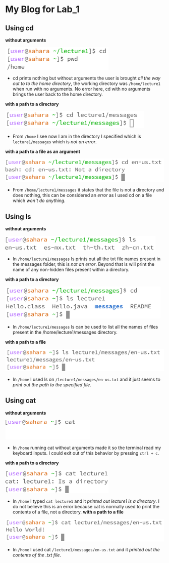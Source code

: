 # My Blog for Lab_1

## Using cd

 **without arguments** 
 
![Image](cdnoargs.png)
 
- cd prints nothing but without arguments the user is brought *all the way out to to the home directory*, the working directory was `/home/lecture1` when run with no arguments. No error here, cd with no arguments brings the user back to the home directory.
  
 **with a path to a directory** 
 
![Image](image.png)
 
- From `/home` I see now I am in the directory I specified which is `lecture1/messages` which is *not an error*.

**with a path to a file as an argument**
  
![Image](cdfile.png)
  
- From `/home/lecture1/messages` it states that the file is not a directory and does nothing, this can be considered an *error* as I used cd on a file which *won't do anything*.

## Using ls

**without arguments**

![Image](lsnoarg.png)

* In `/home/lecture1/messages` ls prints out all the txt file names present in the messages folder, this is *not an error*. Beyond that ls will print the name of any non-hidden files present within a directory.

**with a path to a directory** 

![Image](lsdir.png)

* In `/home/lecture1/messages` ls can be used to list all the names of files present in the /home/lecture1/messages directory.

**with a path to a file** 

![Image](lsfile.png)

* In `/home` I used ls on `/lecture1/messages/en-us.txt` and it just seems to *print out the path to the specified file*.

## Using cat

**without arguments**

![Image](catnoargs.png)

* In `/home` running cat without arguments made it so the terminal read my keyboard inputs. I could exit out of this behavior by pressing `ctrl + c`.

**with a path to a directory** 

![Image](catdir.png)

* In `/home` I typed `cat lecture1` and it *printed out lecture1 is a directory*. I do not believe this is an error because cat is normally used to print the contents of a file, not a directory. 
**with a path to a file** 

![Image](catfile.png)

* In `/home` I used cat `/lecture1/messages/en-us.txt` and it *printed out the contents of the .txt file*. 
